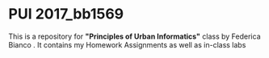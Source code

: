 # PUI 2017_bb1569

This is a repository for  **"Principles of Urban Informatics"** class by Federica Bianco . It contains my Homework Assignments as well as in-class labs
